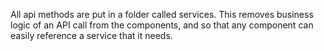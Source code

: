 All api methods are put in a folder called services. This removes business logic of an API call from the components, and so that any component can easily reference a service that it needs.
